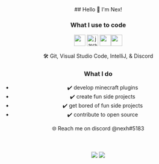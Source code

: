 <center>
## Hello 👋 I'm Nex! 

### What I use to code
<p align="center"> <img src="https://upload.wikimedia.org/wikipedia/commons/thumb/6/6a/JavaScript-logo.png/240px-JavaScript-logo.png" width="30" height="30"/> <img src="https://i.pinimg.com/originals/f1/ea/a7/f1eaa7278f64e27128e062a3de918265.png" alt="java" width="30" height="30"/> <img src="https://upload.wikimedia.org/wikipedia/commons/thumb/c/c3/Python-logo-notext.svg/1024px-Python-logo-notext.svg.png" height="30" width="30" /><img src="https://miro.medium.com/max/600/1*i2skbfmDsHayHhqPfwt6pA.png" width="30" height="30"/> </p>

:hammer_and_wrench: Git, Visual Studio Code, IntelliJ, & Discord

### What I do
- :heavy_check_mark: develop minecraft plugins
- :heavy_check_mark: create fun side projects
- :heavy_check_mark: get bored of fun side projects
- :heavy_check_mark: contribute to open source

:globe_with_meridians: Reach me on discord @nexh#5183
<br />
<br />
<br />
<br />
<img align="center" src="https://github-readme-stats.vercel.app/api/top-langs/?username=razod&layout=compact&theme=dark">
<img align="center" src="https://github-readme-stats.vercel.app/api?username=razod&theme=dark">
</center>
